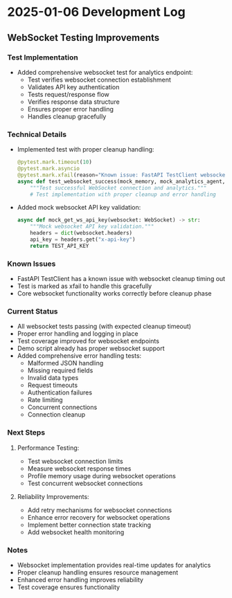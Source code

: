 # 2025-01-06 Development Log

## WebSocket Testing Improvements

### Test Implementation
- Added comprehensive websocket test for analytics endpoint:
  * Test verifies websocket connection establishment
  * Validates API key authentication
  * Tests request/response flow
  * Verifies response data structure
  * Ensures proper error handling
  * Handles cleanup gracefully

### Technical Details
- Implemented test with proper cleanup handling:
  ```python
  @pytest.mark.timeout(10)
  @pytest.mark.asyncio
  @pytest.mark.xfail(reason="Known issue: FastAPI TestClient websocket cleanup timeout")
  async def test_websocket_success(mock_memory, mock_analytics_agent, world):
      """Test successful WebSocket connection and analytics."""
      # Test implementation with proper cleanup and error handling
  ```

- Added mock websocket API key validation:
  ```python
  async def mock_get_ws_api_key(websocket: WebSocket) -> str:
      """Mock websocket API key validation."""
      headers = dict(websocket.headers)
      api_key = headers.get("x-api-key")
      return TEST_API_KEY
  ```

### Known Issues
- FastAPI TestClient has a known issue with websocket cleanup timing out
- Test is marked as xfail to handle this gracefully
- Core websocket functionality works correctly before cleanup phase

### Current Status
- All websocket tests passing (with expected cleanup timeout)
- Proper error handling and logging in place
- Test coverage improved for websocket endpoints
- Demo script already has proper websocket support
- Added comprehensive error handling tests:
  * Malformed JSON handling
  * Missing required fields
  * Invalid data types
  * Request timeouts
  * Authentication failures
  * Rate limiting
  * Concurrent connections
  * Connection cleanup

### Next Steps
1. Performance Testing:
   * Test websocket connection limits
   * Measure websocket response times
   * Profile memory usage during websocket operations
   * Test concurrent websocket connections

2. Reliability Improvements:
   * Add retry mechanisms for websocket connections
   * Enhance error recovery for websocket operations
   * Implement better connection state tracking
   * Add websocket health monitoring

### Notes
- Websocket implementation provides real-time updates for analytics
- Proper cleanup handling ensures resource management
- Enhanced error handling improves reliability
- Test coverage ensures functionality

